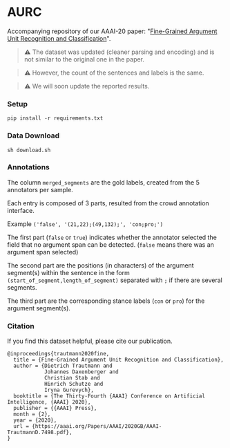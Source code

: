 # AURC
Accompanying repository of our AAAI-20 paper: "[Fine-Grained Argument Unit Recognition and Classification](https://aaai.org/Papers/AAAI/2020GB/AAAI-TrautmannD.7498.pdf)".

> ⚠️ The dataset was updated (cleaner parsing and encoding) and is not similar to the original one in the paper. 

> ⚠️ However, the count of the sentences and labels is the same.

> ⚠️ We will soon update the reported results.

### Setup

```
pip install -r requirements.txt
```

### Data Download

```
sh download.sh
```

### Annotations

The column `merged_segments` are the gold labels, created from the 5 annotators per sample.

Each entry is composed of 3 parts, resulted from the crowd annotation interface. 

Example `('false', '(21,22);(49,132);', 'con;pro;')`

The first part (`false` or `true`) indicates whether the annotator selected the field that no argument span can be detected. (`false` means there was an argument span selected)

The second part are the positions (in characters) of the argument segment(s) within the sentence in the form `(start_of_segment,length_of_segment)` separated with `;` if there are several segments.

The third part are the corresponding stance labels (`con` or `pro`) for the argument segment(s).


### Citation

If you find this dataset helpful, please cite our publication.

``` 
@inproceedings{trautmann2020fine,
  title = {Fine-Grained Argument Unit Recognition and Classification},
  author = {Dietrich Trautmann and
            Johannes Daxenberger and
            Christian Stab and
            Hinrich Schutze and
            Iryna Gurevych},
  booktitle = {The Thirty-Fourth {AAAI} Conference on Artificial Intelligence, {AAAI} 2020},
  publisher = {{AAAI} Press},
  month = {2},
  year = {2020},
  url = {https://aaai.org/Papers/AAAI/2020GB/AAAI-TrautmannD.7498.pdf},
}
```
